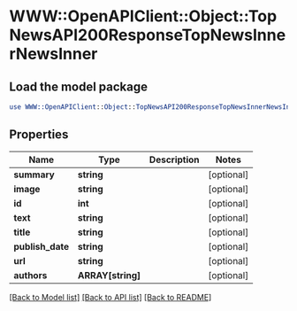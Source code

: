 # WWW::OpenAPIClient::Object::TopNewsAPI200ResponseTopNewsInnerNewsInner

## Load the model package
```perl
use WWW::OpenAPIClient::Object::TopNewsAPI200ResponseTopNewsInnerNewsInner;
```

## Properties
Name | Type | Description | Notes
------------ | ------------- | ------------- | -------------
**summary** | **string** |  | [optional] 
**image** | **string** |  | [optional] 
**id** | **int** |  | [optional] 
**text** | **string** |  | [optional] 
**title** | **string** |  | [optional] 
**publish_date** | **string** |  | [optional] 
**url** | **string** |  | [optional] 
**authors** | **ARRAY[string]** |  | [optional] 

[[Back to Model list]](../README.md#documentation-for-models) [[Back to API list]](../README.md#documentation-for-api-endpoints) [[Back to README]](../README.md)


